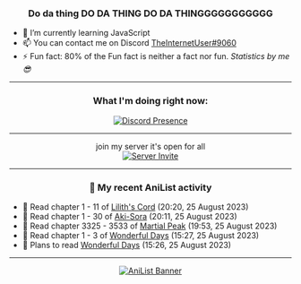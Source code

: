 <div align="center">

### Do da thing DO DA THING DO DA THINGGGGGGGGGGG
</div>

- 🌱 I’m currently learning JavaScript
- 📫 You can contact me on Discord [TheInternetUser#9060](https://discord.com/users/534117072796385300)
- ⚡ Fun fact: 80% of the Fun fact is neither a fact nor fun. _Statistics by me 😎_
<hr>

<div align="center">

### What I'm doing right now:
[![Discord Presence](https://lanyard.cnrad.dev/api/534117072796385300)](https://discord.com/users/534117072796385300)
<hr>

join my server it's open for all <br>
[![Server Invite](https://invidget.switchblade.xyz/bfYgVHxrSs)](https://discord.gg/bfYgVHxrSs)

<hr>
  
### 🌸 My recent AniList activity

</div>

<!-- ANILIST_ACTIVITY:start -->

-   📖 Read chapter 1 - 11 of [Lilith's Cord](https://anilist.co/manga/87335) (20:20, 25 August 2023)
-   📖 Read chapter 1 - 30 of [Aki-Sora](https://anilist.co/manga/42629) (20:11, 25 August 2023)
-   📖 Read chapter 3325 - 3533 of [Martial Peak](https://anilist.co/manga/104494) (19:53, 25 August 2023)
-   📖 Read chapter 1 - 3 of [Wonderful Days](https://anilist.co/manga/94183) (15:27, 25 August 2023)
-   📖 Plans to read [Wonderful Days](https://anilist.co/manga/94183) (15:26, 25 August 2023)

<!-- ANILIST_ACTIVITY:end -->
<hr>

<div align="center">

[![AniList Banner](https://img.anili.st/User/929966)](https://anilist.co/user/TheInternetUser)

<!-- ![Profile views](https://gpvc.arturio.dev/TheInternetUse7) Since 2023-01-09 -->
<br>


</div>

